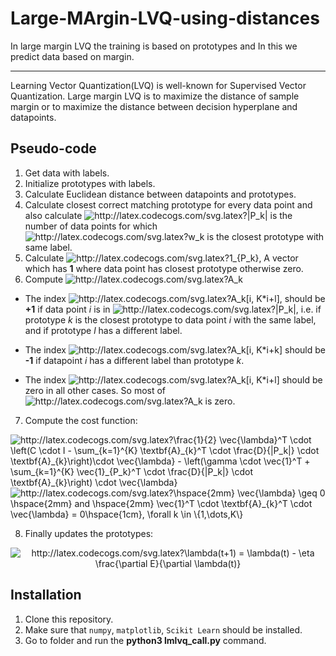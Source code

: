 # Large-MArgin-LVQ-using-distances
In large margin LVQ the training is based on prototypes and In this we predict data based on margin.

----------------------------------------------------------------------------------------------------------------------------------
Learning Vector Quantization(LVQ) is well-known for Supervised Vector Quantization. Large margin LVQ is to maximize the distance of sample margin or to maximize the distance between decision hyperplane and datapoints.

## Pseudo-code

1) Get data with labels.
2) Initialize prototypes with labels.
3) Calculate Euclidean distance between datapoints and prototypes.
4) Calculate closest correct matching prototype for every data point and also calculate <img src="http://latex.codecogs.com/svg.latex?|P_k|" title="http://latex.codecogs.com/svg.latex?|P_k|" /> is the number of data points for which <img src="http://latex.codecogs.com/svg.latex?w_k" title="http://latex.codecogs.com/svg.latex?w_k" /> is the closest prototype with same label.
5) Calculate <img src="http://latex.codecogs.com/svg.latex?1_{P_k}" title="http://latex.codecogs.com/svg.latex?1_{P_k}" />, A vector which has **1** where data point has closest prototype otherwise zero.
6) Compute <img src="http://latex.codecogs.com/svg.latex?A_k" title="http://latex.codecogs.com/svg.latex?A_k" />

*  The index <img src="http://latex.codecogs.com/svg.latex?A_k[i,&space;K*i&plus;l]" title="http://latex.codecogs.com/svg.latex?A_k[i, K*i+l]" />, should be **+1** if data point *i* is in <img src="http://latex.codecogs.com/svg.latex?|P_k|" title="http://latex.codecogs.com/svg.latex?|P_k|" />, i.e. if prototype *k* is the closest prototype to data point *i* with the same label, and if prototype *l* has a different label.

* The index <img src="http://latex.codecogs.com/svg.latex?A_k[i,&space;K*i&plus;k]" title="http://latex.codecogs.com/svg.latex?A_k[i, K*i+k]" /> should be **-1** if datapoint *i* has a different label than prototype *k*.

* The index <img src="http://latex.codecogs.com/svg.latex?A_k[i,&space;K*i&plus;l]" title="http://latex.codecogs.com/svg.latex?A_k[i, K*i+l]" /> should be zero in all other cases. So most of <img src="http://latex.codecogs.com/svg.latex?A_k" title="http://latex.codecogs.com/svg.latex?A_k" /> is zero.

7) Compute the cost function:

<img src="http://latex.codecogs.com/svg.latex?\frac{1}{2}&space;\vec{\lambda}^T&space;\cdot&space;\left(C&space;\cdot&space;I&space;-&space;\sum_{k=1}^{K}&space;\textbf{A}_{k}^T&space;\cdot&space;\frac{D}{|P_k|}&space;\cdot&space;\textbf{A}_{k}\right)\cdot&space;\vec{\lambda}&space;-&space;\left(\gamma&space;\cdot&space;\vec{1}^T&space;&plus;&space;\sum_{k=1}^{K}&space;\vec{1}_{P_k}^T&space;\cdot&space;\frac{D}{|P_k|}&space;\cdot&space;\textbf{A}_{k}\right)&space;\cdot&space;\vec{\lambda}&space;" title="http://latex.codecogs.com/svg.latex?\frac{1}{2} \vec{\lambda}^T \cdot \left(C \cdot I - \sum_{k=1}^{K} \textbf{A}_{k}^T \cdot \frac{D}{|P_k|} \cdot \textbf{A}_{k}\right)\cdot \vec{\lambda} - \left(\gamma \cdot \vec{1}^T + \sum_{k=1}^{K} \vec{1}_{P_k}^T \cdot \frac{D}{|P_k|} \cdot \textbf{A}_{k}\right) \cdot \vec{\lambda} " />

<img src="http://latex.codecogs.com/svg.latex?\hspace{2mm}&space;\vec{\lambda}&space;\geq&space;0&space;\hspace{2mm}&space;and&space;\hspace{2mm}&space;\vec{1}^T&space;\cdot&space;\textbf{A}_{k}^T&space;\cdot&space;\vec{\lambda}&space;=&space;0\hspace{1cm},&space;\forall&space;k&space;\in&space;\{1,\dots,K\}" title="http://latex.codecogs.com/svg.latex?\hspace{2mm} \vec{\lambda} \geq 0 \hspace{2mm} and \hspace{2mm} \vec{1}^T \cdot \textbf{A}_{k}^T \cdot \vec{\lambda} = 0\hspace{1cm}, \forall k \in \{1,\dots,K\}" />

8) Finally updates the prototypes:
<p align="center">
  <img src="http://latex.codecogs.com/svg.latex?\lambda(t&plus;1)&space;=&space;\lambda(t)&space;-&space;\eta&space;\frac{\partial&space;E}{\partial&space;w(t)}" title="http://latex.codecogs.com/svg.latex?\lambda(t+1) = \lambda(t) - \eta \frac{\partial E}{\partial \lambda(t)}" />
</p>

## Installation
1) Clone this repository.
2) Make sure that `numpy`, `matplotlib`, `Scikit Learn` should be installed.
3) Go to folder and run the **python3 lmlvq_call.py** command.
